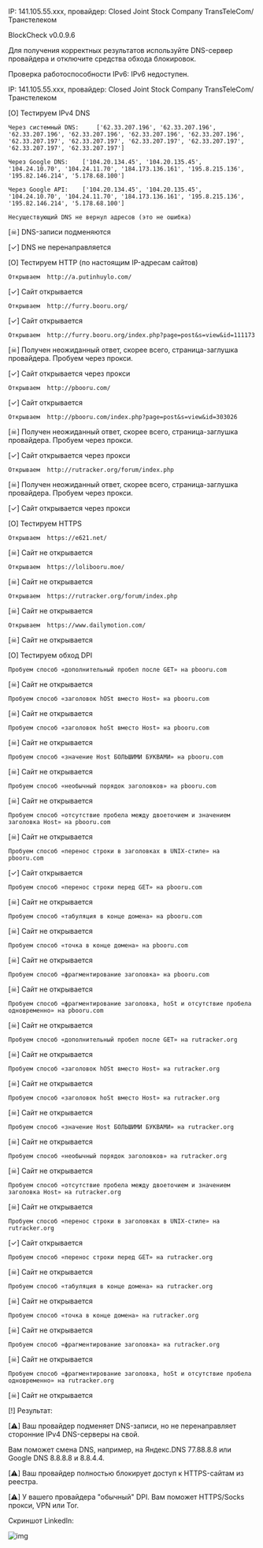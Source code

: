 IP: 141.105.55.xxx, провайдер: Closed Joint Stock Company TransTeleCom/ Транстелеком

BlockCheck v0.0.9.6

Для получения корректных результатов используйте DNS-сервер провайдера и отключите средства обхода блокировок.



Проверка работоспособности IPv6: IPv6 недоступен.

IP: 141.105.55.xxx, провайдер: Closed Joint Stock Company TransTeleCom/ Транстелеком



[O] Тестируем IPv4 DNS

	Через системный DNS:	 ['62.33.207.196', '62.33.207.196', '62.33.207.196', '62.33.207.196', '62.33.207.196', '62.33.207.196', '62.33.207.197', '62.33.207.197', '62.33.207.197', '62.33.207.197', '62.33.207.197', '62.33.207.197']

	Через Google DNS:	 ['104.20.134.45', '104.20.135.45', '104.24.10.70', '104.24.11.70', '184.173.136.161', '195.8.215.136', '195.82.146.214', '5.178.68.100']

	Через Google API:	 ['104.20.134.45', '104.20.135.45', '104.24.10.70', '104.24.11.70', '184.173.136.161', '195.8.215.136', '195.82.146.214', '5.178.68.100']

	Несуществующий DNS не вернул адресов (это не ошибка)

[☠] DNS-записи подменяются

[✓] DNS не перенаправляется



[O] Тестируем HTTP (по настоящим IP-адресам сайтов)

	Открываем  http://a.putinhuylo.com/

[✓] Сайт открывается

	Открываем  http://furry.booru.org/

[✓] Сайт открывается

	Открываем  http://furry.booru.org/index.php?page=post&s=view&id=111173

[☠] Получен неожиданный ответ, скорее всего, страница-заглушка провайдера. Пробуем через прокси.

[✓] Сайт открывается через прокси

	Открываем  http://pbooru.com/

[✓] Сайт открывается

	Открываем  http://pbooru.com/index.php?page=post&s=view&id=303026

[☠] Получен неожиданный ответ, скорее всего, страница-заглушка провайдера. Пробуем через прокси.

[✓] Сайт открывается через прокси

	Открываем  http://rutracker.org/forum/index.php

[☠] Получен неожиданный ответ, скорее всего, страница-заглушка провайдера. Пробуем через прокси.

[✓] Сайт открывается через прокси



[O] Тестируем HTTPS

	Открываем  https://e621.net/

[☠] Сайт не открывается

	Открываем  https://lolibooru.moe/

[☠] Сайт не открывается

	Открываем  https://rutracker.org/forum/index.php

[☠] Сайт не открывается

	Открываем  https://www.dailymotion.com/

[☠] Сайт не открывается



[O] Тестируем обход DPI

	Пробуем способ «дополнительный пробел после GET» на pbooru.com

[☠] Сайт не открывается

	Пробуем способ «заголовок hOSt вместо Host» на pbooru.com

[☠] Сайт не открывается

	Пробуем способ «заголовок hoSt вместо Host» на pbooru.com

[☠] Сайт не открывается

	Пробуем способ «значение Host БОЛЬШИМИ БУКВАМИ» на pbooru.com

[☠] Сайт не открывается

	Пробуем способ «необычный порядок заголовков» на pbooru.com

[☠] Сайт не открывается

	Пробуем способ «отсутствие пробела между двоеточием и значением заголовка Host» на pbooru.com

[☠] Сайт не открывается

	Пробуем способ «перенос строки в заголовках в UNIX-стиле» на pbooru.com

[✓] Сайт открывается

	Пробуем способ «перенос строки перед GET» на pbooru.com

[☠] Сайт не открывается

	Пробуем способ «табуляция в конце домена» на pbooru.com

[☠] Сайт не открывается

	Пробуем способ «точка в конце домена» на pbooru.com

[☠] Сайт не открывается

	Пробуем способ «фрагментирование заголовка» на pbooru.com

[☠] Сайт не открывается

	Пробуем способ «фрагментирование заголовка, hoSt и отсутствие пробела одновременно» на pbooru.com

[☠] Сайт не открывается

	Пробуем способ «дополнительный пробел после GET» на rutracker.org

[☠] Сайт не открывается

	Пробуем способ «заголовок hOSt вместо Host» на rutracker.org

[☠] Сайт не открывается

	Пробуем способ «заголовок hoSt вместо Host» на rutracker.org

[☠] Сайт не открывается

	Пробуем способ «значение Host БОЛЬШИМИ БУКВАМИ» на rutracker.org

[☠] Сайт не открывается

	Пробуем способ «необычный порядок заголовков» на rutracker.org

[☠] Сайт не открывается

	Пробуем способ «отсутствие пробела между двоеточием и значением заголовка Host» на rutracker.org

[☠] Сайт не открывается

	Пробуем способ «перенос строки в заголовках в UNIX-стиле» на rutracker.org

[✓] Сайт открывается

	Пробуем способ «перенос строки перед GET» на rutracker.org

[☠] Сайт не открывается

	Пробуем способ «табуляция в конце домена» на rutracker.org

[☠] Сайт не открывается

	Пробуем способ «точка в конце домена» на rutracker.org

[☠] Сайт не открывается

	Пробуем способ «фрагментирование заголовка» на rutracker.org

[☠] Сайт не открывается

	Пробуем способ «фрагментирование заголовка, hoSt и отсутствие пробела одновременно» на rutracker.org

[☠] Сайт не открывается



[!] Результат:

[⚠] Ваш провайдер подменяет DNS-записи, но не перенаправляет сторонние IPv4 DNS-серверы на свой.

 Вам поможет смена DNS, например, на Яндекс.DNS 77.88.8.8 или Google DNS 8.8.8.8 и 8.8.4.4.

[⚠] Ваш провайдер полностью блокирует доступ к HTTPS-сайтам из реестра.

[⚠] У вашего провайдера "обычный" DPI. Вам поможет HTTPS/Socks прокси, VPN или Tor.

Скриншот LinkedIn:

![img](https://github.com/kio38/dpic/blob/master/1.png)

